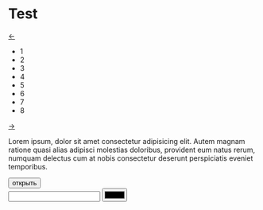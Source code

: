 <!DOCTYPE html>
<html lang="en">
<head>
    <meta charset="UTF-8">
    <meta name="viewport" content="width=device-width, initial-scale=1.0">
    <title>Задачи по JS</title>
    <script src="./js/script.js"></script>
    <link rel="stylesheet" href="./css/style.css">
    <link rel="stylesheet" href="./css/modal.css">
    <link rel="stylesheet" href="./css/block.css">
</head>
<body>
    <h1>Test</h1>
    <div class="simple-clider-container">
        <a href="#" id="left" class="arrow">←</a>
        <div class="slider">
            <ul class="items" id="items">
                <li class="item">1</li>
                <li class="item">2</li>
                <li class="item">3</li>
                <li class="item">4</li>
                <li class="item">5</li>
                <li class="item">6</li>
                <li class="item">7</li>
                <li class="item">8</li>
            </ul>
        </div>
        <a href="#" id="right" class="arrow">→</a>
    </div>
    <div class="container">
      <p>
        Lorem ipsum, dolor sit amet consectetur adipisicing elit. Autem magnam
        ratione quasi alias adipisci molestias doloribus, provident eum natus
        rerum, numquam delectus cum at nobis consectetur deserunt perspiciatis
        eveniet temporibus.
      </p>
      <button class="btn" id="openOverlay">открыть</button>
    </div>
    <script type="html/template" id="overlayTemplate">
      <div class="modal-container">
        <a class="close" href="#">x</a>
        <div class="content"></div>
      </div>
    </script>
    <div class="blocks-coloring-container">
      <div class="controls">
        <input type="number" min="0" class="quantity-selector" />
        <input type="color" class="color-selector" />
      </div>
      <div class="blocks"></div>
    </div>
    <script src="./js/script.js"></script>
    <script src="./js/modal.js"></script>
    <script src="./js/slider.js"></script>
    <script src="./js/block.js"></script>
</body>
</html>
